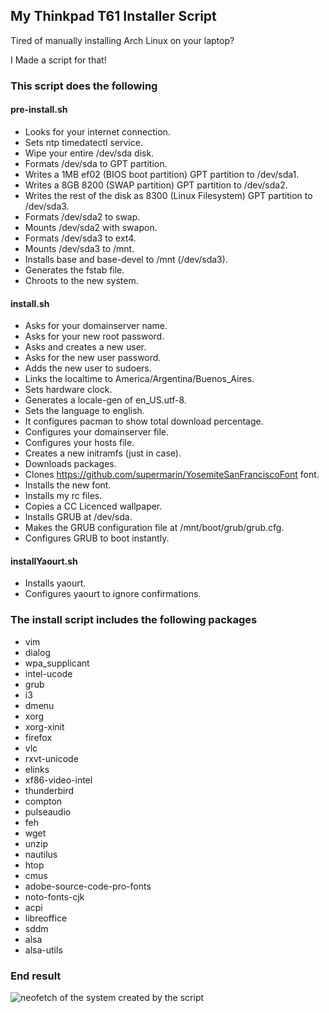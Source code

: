 ## My Thinkpad T61 Installer Script

Tired of manually installing Arch Linux on your laptop?

I Made a script for that!

### This script does the following

#### pre-install.sh

* Looks for your internet connection.
* Sets ntp timedatectl service.
* Wipe your entire /dev/sda disk.
* Formats /dev/sda to GPT partition.
* Writes a 1MB ef02 (BIOS boot partition) GPT partition to /dev/sda1.
* Writes a 8GB 8200 (SWAP partition) GPT partition to /dev/sda2.
* Writes the rest of the disk as 8300 (Linux Filesystem) GPT partition to /dev/sda3.
* Formats /dev/sda2 to swap.
* Mounts /dev/sda2 with swapon.
* Formats /dev/sda3 to ext4.
* Mounts /dev/sda3 to /mnt.
* Installs base and base-devel to /mnt (/dev/sda3).
* Generates the fstab file.
* Chroots to the new system.

#### install.sh

* Asks for your domainserver name.
* Asks for your new root password.
* Asks and creates a new user.
* Asks for the new user password.
* Adds the new user to sudoers.
* Links the localtime to America/Argentina/Buenos_Aires.
* Sets hardware clock.
* Generates a locale-gen of en_US.utf-8.
* Sets the language to english.
* It configures pacman to show total download percentage.
* Configures your domainserver file.
* Configures your hosts file.
* Creates a new initramfs (just in case).
* Downloads packages.
* Clones https://github.com/supermarin/YosemiteSanFranciscoFont font.
* Installs the new font.
* Installs my rc files.
* Copies a CC Licenced wallpaper.
* Installs GRUB at /dev/sda.
* Makes the GRUB configuration file at /mnt/boot/grub/grub.cfg.
* Configures GRUB to boot instantly.

#### installYaourt.sh

* Installs yaourt.
* Configures yaourt to ignore confirmations.

### The install script includes the following packages

* vim
* dialog
* wpa_supplicant
* intel-ucode
* grub
* i3
* dmenu
* xorg
* xorg-xinit
* firefox
* vlc
* rxvt-unicode
* elinks
* xf86-video-intel
* thunderbird
* compton
* pulseaudio
* feh
* wget
* unzip
* nautilus
* htop
* cmus
* adobe-source-code-pro-fonts
* noto-fonts-cjk
* acpi
* libreoffice
* sddm
* alsa
* alsa-utils

### End result

![neofetch of the system created by the script](https://i.imgur.com/wSPUFdf.png)
